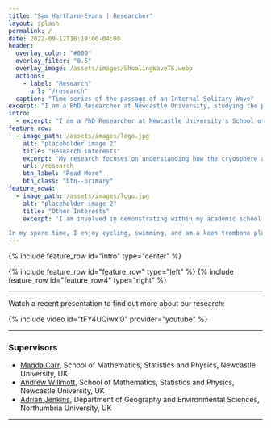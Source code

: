 ```yaml
---
title: "Sam Hartharn-Evans | Researcher"
layout: splash
permalink: /
date: 2022-09-12T16:19:00-04:00
header:
  overlay_color: "#000"
  overlay_filter: "0.5"
  overlay_image: /assets/images/ShoalingWaveTS.webp
  actions:
    - label: "Research"
      url: "/research"
  caption: "Time series of the passage of an Internal Solitary Wave"
excerpt: "I am a PhD Researcher at Newcastle University, studying the physical processes in the ocean through laboratory experiments and lab-scale simulations."
intro: 
  - excerpt: "I am a PhD Researcher at Newcastle University's School of Mathematics, Statistics and Physics, funded as part of the [ONE Planet Doctoral Training Programme](https://research.ncl.ac.uk/one-planet/ourprogramme/). Studying my BSc in Marine Biology and Oceanography, and an MSc in Physical Oceanography at Bangor University, I have an interest in understanding physical processes in the ocean, and how they interact with different systems. In particular I research the processes surrounding sea ice in the rapidly changing Arctic Ocean, currently by investigating the interactions between sea ice and internal solitary waves in the laboratory."
feature_row:
  - image_path: /assets/images/logo.jpg
    alt: "placeholder image 2"
    title: "Research Interests"
    excerpt: 'My research focuses on understanding how the cryosphere and oceans interact in a variety of scales. My BSc and MSc dissertations both investigated how large-scale freshwater patterns could influence the transfer of heat from warm Atlantic water to waters at the surface (and subsequently ice). My PhD Project, titled “internal solitary waves in ice-covered waters”, turns to more of a process-based approach. This project investigates how oceanic internal solitary waves (which are waves travel along density interfaces within the water column, and act in a “solitary” manner) interacts with sea ice. This research is primarily laboratory based, using a 7m long flume tank in our laboratory, along with numerical simulations.'
    url: /research
    btn_label: "Read More"
    btn_class: "btn--primary"
feature_row4:
  - image_path: /assets/images/logo.jpg
    alt: "placeholder image 2"
    title: "Other Interests"
    excerpt: 'I am involved in demonstrating within my academic school, and am also engaged in outreach as part of the ONE Planet Outreach project. As ONE Planet Cohort 1 Student Rep, I am engaged with many other aspects of the DTP. I am currently Treasurer of the UK Polar Network ([UKPN](https://polarnetwork.org/)), where I aim to ensure that the network can help support other Polar Early Career Researchers.

In my spare time, I enjoy cycling, swimming, and am a keen trombone player, playing with a local 2nd section brass band, Felling Band, and acting as charity trustee of the [UniBrass Foundation](https://www.unibrass.co.uk) to support university level brass banding.'
---
```


{% include feature_row id="intro" type="center" %}

{% include feature_row id="feature_row" type="left" %}
{% include feature_row id="feature_row4" type="right" %}

---

Watch a recent presentation to find out more about our research:
<div style="width:650px; float: center">
    {% include video id="tFY4UQiwxl0" provider="youtube" %}
</div>

---
### Supervisors
- [Magda Carr](https://www.ncl.ac.uk/maths-physics/people/profile/magdacarr.html), School of Mathematics, Statistics and Physics, Newcastle University, UK
- [Andrew Willmott](https://www.ncl.ac.uk/maths-physics/people/profile/andrewwillmott.html), School of Mathematics, Statistics and Physics, Newcastle University, UK
- [Adrian Jenkins](https://www.northumbria.ac.uk/about-us/our-staff/j/adrian-jenkins/), Department of Geography and Environmental Sciences, Northumbria University, UK

---
